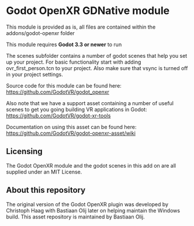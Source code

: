 # Godot OpenXR GDNative module
This module is provided as is, all files are contained within the addons/godot-openxr folder

This module requires **Godot 3.3 or newer** to run

The scenes subfolder contains a number of godot scenes that help you set up your project. 
For basic functionality start with adding ovr_first_person.tcn to your project.
Also make sure that vsync is turned off in your project settings.

Source code for this module can be found here:
https://github.com/GodotVR/godot_openxr

Also note that we have a support asset containing a number of useful scenes to get you going building VR applications in Godot:
https://github.com/GodotVR/godot-xr-tools

Documentation on using this asset can be found here:
https://github.com/GodotVR/godot-openxr-asset/wiki

Licensing
---------
The Godot OpenXR module and the godot scenes in this add on are all supplied under an MIT License.

About this repository
---------------------
The original version of the Godot OpenXR plugin was developed by Christoph Haag with Bastiaan Olij later on helping maintain the Windows build.
This asset repository is maintained by Bastiaan Olij. 
